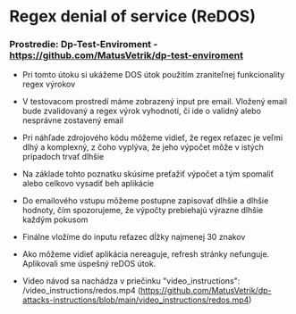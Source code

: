 # Regex denial of service (ReDOS)

### Prostredie: Dp-Test-Enviroment - https://github.com/MatusVetrik/dp-test-enviroment

- Pri tomto útoku si ukážeme DOS útok použitím zraniteľnej funkcionality regex výrokov
- V testovacom prostredí máme zobrazený input pre email. Vložený email bude zvalidovaný a regex výrok vyhodnotí, či ide o validný alebo nesprávne zostavený email
- Pri náhľade zdrojového kódu môžeme vidieť, že regex reťazec je veľmi dlhý a komplexný, z čoho vyplýva, že jeho výpočet môže v istých prípadoch trvať dlhšie
- Na základe tohto poznatku skúsime preťažiť výpočet a tým spomaliť alebo celkovo vysadiť beh aplikácie
- Do emailového vstupu môžeme postupne zapisovať dlhšie a dlhšie hodnoty, čím spozorujeme, že výpočty prebiehajú výrazne dlhšie každým pokusom
- Finálne vložíme do inputu reťazec dĺžky najmenej 30 znakov
- Ako môžeme vidieť aplikácia nereaguje, refresh stránky nefunguje. Aplikovali sme úspešný reDOS útok.

- Video návod sa nachádza v priečinku "video_instructions": /video_instructions/redos.mp4 (https://github.com/MatusVetrik/dp-attacks-instructions/blob/main/video_instructions/redos.mp4)
